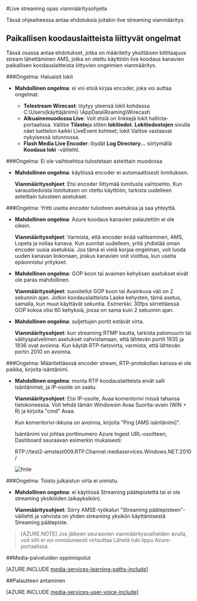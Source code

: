 <properties 
    pageTitle="Vianmäärityksen oppaan live streaming | Microsoft Azure" 
    description="Tässä ohjeaiheessa antaa ehdotuksia live streaming vianmääritys." 
    services="media-services" 
    documentationCenter="" 
    authors="juliako" 
    manager="erikre" 
    editor=""/>

<tags 
    ms.service="media-services" 
    ms.workload="media" 
    ms.tgt_pltfrm="na" 
    ms.devlang="na" 
    ms.topic="article" 
    ms.date="10/12/2016"  
    ms.author="juliako"/>

#<a name="troubleshooting-guide-for-live-streaming"></a>Live streaming opas vianmääritysohjeita

Tässä ohjeaiheessa antaa ehdotuksia joitakin live streaming vianmääritys.

## <a name="issues-related-to-on-premises-encoders"></a>Paikallisen koodauslaitteista liittyvät ongelmat 

Tässä osassa antaa ehdotukset, jotka on määritetty yksittäisen bittitaajuus stream lähettäminen AMS, jotka on otettu käyttöön live koodaus kanavien paikallisen koodauslaitteista liittyvien ongelmien vianmääritys.

###<a name="problem-would-like-to-see-logs"></a>Ongelma: Haluaisit lokit 

- **Mahdollinen ongelma**: ei voi etsiä kirjaa encoder, joka voi auttaa ongelmat.
    
    - **Telestream Wirecast**: löytyy yleensä lokit kohdassa C:\Users\{käyttäjänimi} \AppData\Roaming\Wirecast\ 
    - **Alkuainemuodossa Live**: Voit etsiä on linkkejä lokit hallinta-portaalissa. Valitse **Tilasto**ja sitten **lokitiedot**. **Lokitiedostojen** sivulla näet luettelon kaikki LiveEvent kohteet; lokit Valitse vastaavat nykyisessä istunnossa. 
    - **Flash Media Live Encoder**: löydät **Log Directory...** siirtymällä **Koodaus loki** -välilehti.
    
###<a name="problem-there-is-no-option-for-outputting-a-progressive-stream"></a>Ongelma: Ei ole vaihtoehtoa tulostetaan asteittain muodossa

- **Mahdollinen ongelma**: käytössä encoder ei automaattisesti lomituksen. 

    **Vianmääritysohjeet**: Etsi encoder liittymää lomitusta vaihtoehto. Kun varaustiedoista lomituksen on otettu käyttöön, tarkista uudelleen asteittain tulosteen asetukset. 
 
###<a name="problem-tried-several-encoder-output-settings-and-still-unable-to-connect"></a>Ongelma: Yritti useita encoder tulosteen asetuksia ja saa yhteyttä. 

- **Mahdollinen ongelma**: Azure koodaus kanavien palautettiin ei ole oikein. 

    **Vianmääritysohjeet**: Varmista, että encoder enää valitseminen, AMS, Lopeta ja nollaa kanava. Kun suoritat uudelleen, yritä yhdistää oman encoder uusia asetuksia. Jos tämä ei vielä korjaa ongelman, voit luoda uuden kanavan kokonaan, joskus kanavien voit vioittua, kun useita epäonnistui yritykset.  

- **Mahdollinen ongelma**: GOP koon tai avaimen kehyksen asetukset eivät ole paras mahdollinen. 

    **Vianmääritysohjeet**: suositellut GOP koon tai Avainkuva väli on 2 sekunnin ajan. Jotkin koodauslaitteista Laske kehysten, tämä asetus, samalla, kun muut käyttävät sekuntia. Esimerkki: 30fps siirrettäessä GOP kokoa olisi 60 kehyksiä, jossa on sama kuin 2 sekunnin ajan.  
     
- **Mahdollinen ongelma**: suljettujen portit estävät virta. 

    **Vianmääritysohjeet**: kun streaming RTMP kautta, tarkista palomuurin tai välityspalvelimen asetukset vahvistamaan, että lähtevän portit 1935 ja 1936 ovat avoinna. Kun käytät RTP-tietovirta, varmista, että lähtevän portin 2010 on avoinna. 


###<a name="problem-when-configuring-the-encoder-to-stream-with-the-rtp-protocol-there-is-no-place-to-enter-a-host-name"></a>Ongelma: Määritettäessä encoder stream, RTP-protokollan kanssa ei ole paikka, kirjoita isäntänimi. 

- **Mahdollinen ongelma**: monta RTP koodauslaitteista eivät salli isäntänimet, ja IP-osoite on saatu.  

    **Vianmääritysohjeet**: Etsi IP-osoite, Avaa komentorivi missä tahansa tietokoneessa. Voit tehdä tämän Windowsin Avaa Suorita-avain (WIN + R) ja kirjoita "cmd" Avaa.  

    Kun komentorivi-ikkuna on avoinna, kirjoita "Ping [AMS isäntänimi]". 

    Isäntänimi voi johtaa porttinumero Azure Ingest URL-osoitteen, Dashboard seuraavan esimerkin mukaisesti: 

    RTP://test2-amstest009.RTP.Channel.mediaservices.Windows.NET:2010 / 

    ![fmle](./media/media-services-fmle-live-encoder/media-services-fmle10.png)

###<a name="problem-unable-to-playback-the-published-stream"></a>Ongelma: Toisto julkaistun virta ei onnistu.
 
- **Mahdollinen ongelma**: ei käytössä Streaming päätepistettä tai ei ole streaming yksiköiden (aikayksikön). 

    **Vianmääritysohjeet**: Siirry AMSE-työkalun "Streaming päätepisteen"-välilehti ja vahvista on yhden streaming yksikön käyttämisestä Streaming päätepiste. 
    


>[AZURE.NOTE] Jos jälkeen seuraavien vianmääritysvaiheiden avulla, voit silti ei voi onnistuneesti virtauttaa Lähetä tuki lippu Azure-portaalissa.

##<a name="media-services-learning-paths"></a>Media-palveluiden oppimispolut

[AZURE.INCLUDE [media-services-learning-paths-include](../../includes/media-services-learning-paths-include.md)]

##<a name="provide-feedback"></a>Palautteen antaminen

[AZURE.INCLUDE [media-services-user-voice-include](../../includes/media-services-user-voice-include.md)]
